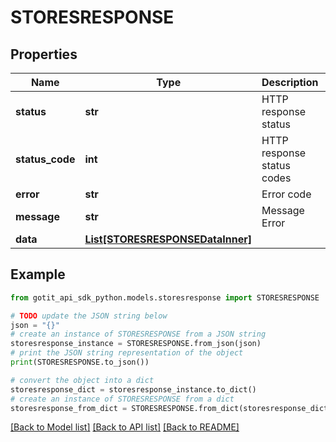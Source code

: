 # STORESRESPONSE


## Properties

Name | Type | Description | Notes
------------ | ------------- | ------------- | -------------
**status** | **str** | HTTP response status | [optional] 
**status_code** | **int** | HTTP response status codes | [optional] 
**error** | **str** | Error code | [optional] 
**message** | **str** | Message Error | [optional] 
**data** | [**List[STORESRESPONSEDataInner]**](STORESRESPONSEDataInner.md) |  | [optional] 

## Example

```python
from gotit_api_sdk_python.models.storesresponse import STORESRESPONSE

# TODO update the JSON string below
json = "{}"
# create an instance of STORESRESPONSE from a JSON string
storesresponse_instance = STORESRESPONSE.from_json(json)
# print the JSON string representation of the object
print(STORESRESPONSE.to_json())

# convert the object into a dict
storesresponse_dict = storesresponse_instance.to_dict()
# create an instance of STORESRESPONSE from a dict
storesresponse_from_dict = STORESRESPONSE.from_dict(storesresponse_dict)
```
[[Back to Model list]](../README.md#documentation-for-models) [[Back to API list]](../README.md#documentation-for-api-endpoints) [[Back to README]](../README.md)


